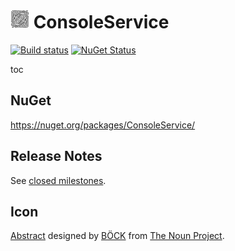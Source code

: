 # <img src="/src/icon.png" height="30px"> ConsoleService

[![Build status](https://ci.appveyor.com/api/projects/status/po3f87h1mr4jnu7n/branch/master?svg=true)](https://ci.appveyor.com/project/SimonCropp/ConsoleService) [![NuGet Status](https://img.shields.io/nuget/v/ConsoleService.svg?cacheSeconds=86400)](https://www.nuget.org/packages/ConsoleService/)

toc


## NuGet

https://nuget.org/packages/ConsoleService/


## Release Notes

See [closed milestones](../../milestones?state=closed).


## Icon

[Abstract](https://thenounproject.com/browse/?i=2703165) designed by [BÖCK](https://thenounproject.com/titaniclast/) from [The Noun Project](https://thenounproject.com).